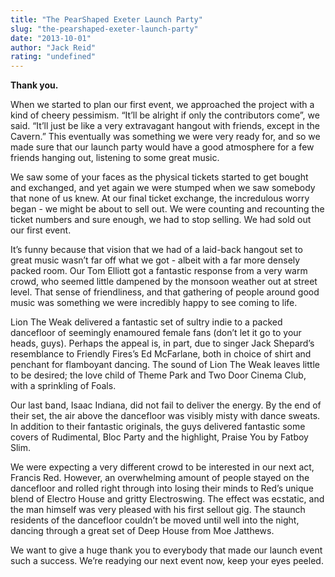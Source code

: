 ```yaml
---
title: "The PearShaped Exeter Launch Party"
slug: "the-pearshaped-exeter-launch-party"
date: "2013-10-01"
author: "Jack Reid"
rating: "undefined"
---
```


**Thank you.**

When we started to plan our first event, we approached the project with a kind of cheery pessimism. “It’ll be alright if only the contributors come”, we said. “It’ll just be like a very extravagant hangout with friends, except in the Cavern.” This eventually was something we were very ready for, and so we made sure that our launch party would have a good atmosphere for a few friends hanging out, listening to some great music.

We saw some of your faces as the physical tickets started to get bought and exchanged, and yet again we were stumped when we saw somebody that none of us knew. At our final ticket exchange, the incredulous worry began - we might be about to sell out. We were counting and recounting the ticket numbers and sure enough, we had to stop selling. We had sold out our first event.

It’s funny because that vision that we had of a laid-back hangout set to great music wasn’t far off what we got - albeit with a far more densely packed room. Our Tom Elliott got a fantastic response from a very warm crowd, who seemed little dampened by the monsoon weather out at street level. That sense of friendliness, and that gathering of people around good music was something we were incredibly happy to see coming to life.

Lion The Weak delivered a fantastic set of sultry indie to a packed dancefloor of seemingly enamoured female fans (don’t let it go to your heads, guys). Perhaps the appeal is, in part, due to singer Jack Shepard’s resemblance to Friendly Fires’s Ed McFarlane, both in choice of shirt and penchant for flamboyant dancing. The sound of Lion The Weak leaves little to be desired; the love child of Theme Park and Two Door Cinema Club, with a sprinkling of Foals.

Our last band, Isaac Indiana, did not fail to deliver the energy. By the end of their set, the air above the dancefloor was visibly misty with dance sweats. In addition to their fantastic originals, the guys delivered fantastic some covers of Rudimental, Bloc Party and the highlight, Praise You by Fatboy Slim.

We were expecting a very different crowd to be interested in our next act, Francis Red. However, an overwhelming amount of people stayed on the dancefloor and rolled right through into losing their minds to Red’s unique blend of Electro House and gritty Electroswing. The effect was ecstatic, and the man himself was very pleased with his first sellout gig. The staunch residents of the dancefloor couldn’t be moved until well into the night, dancing through a great set of Deep House from Moe Jatthews.

We want to give a huge thank you to everybody that made our launch event such a success. We’re readying our next event now, keep your eyes peeled.
